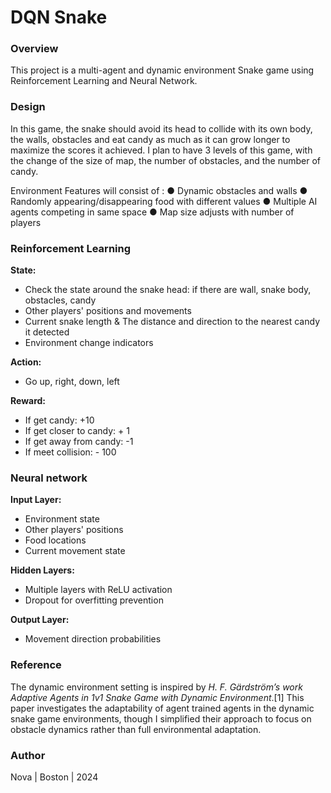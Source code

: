 # DQN Snake

### Overview
This project is a multi-agent and dynamic environment Snake game using Reinforcement Learning and Neural Network.

### Design
In this game, the snake should avoid its head to collide with its own body, the walls, obstacles and eat candy as much as it can grow longer to maximize the scores it achieved. I plan to have 3 levels of this game, with the change of the size of map, the number of obstacles, and the number of candy. 

Environment Features will consist of :
● Dynamic obstacles and walls
● Randomly appearing/disappearing food with different values
● Multiple AI agents competing in same space
● Map size adjusts with number of players

### Reinforcement Learning
**State:**
- Check the state around the snake head: if there are wall, snake body, obstacles, candy
- Other players' positions and movements
- Current snake length & The distance and direction to the nearest candy it detected
- Environment change indicators

**Action:**
- Go up, right, down, left

**Reward:**
- If get candy: +10
- If get closer to candy: + 1
- If get away from candy: -1
- If meet collision: - 100

### Neural network
**Input Layer:**
- Environment state
- Other players' positions
- Food locations
- Current movement state

**Hidden Layers:**
- Multiple layers with ReLU activation
- Dropout for overfitting prevention

**Output Layer:**
- Movement direction probabilities

### Reference
The dynamic environment setting is inspired by *H. F. Gärdström’s work Adaptive Agents in 1v1 Snake Game with Dynamic Environment*.[1] This paper investigates the adaptability of agent trained agents in the dynamic snake game environments, though I simplified their approach to focus on obstacle dynamics rather than full environmental adaptation.

### Author
Nova | Boston | 2024 